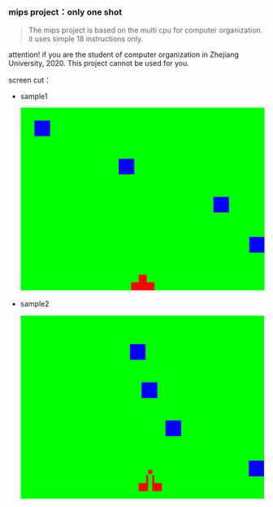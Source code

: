 ### mips project：only one shot

> The mips project is based on the multi cpu for computer organization. it uses simple 18 instructions only. 

attention! if you are the student of computer organization in Zhejiang University, 2020. This project cannot be used for you.

screen cut：

- sample1

    <center><img src="./img/sample1.png"></center>

- sample2

    <center><img src="./img/sample2.png"></center>

